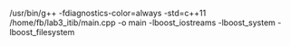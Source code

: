 /usr/bin/g++ -fdiagnostics-color=always -std=c++11 /home/fb/lab3_itib/main.cpp -o main -lboost_iostreams -lboost_system -lboost_filesystem 
